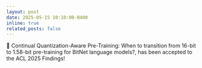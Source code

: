 ```yaml
---
layout: post
date: 2025-05-15 10:10:00-0400
inline: true
related_posts: false
---
```


🚀 Continual Quantization-Aware Pre-Training: When to transition from 16-bit to 1.58-bit pre-training for BitNet language models?, has been accepted to the ACL 2025 Findings!
